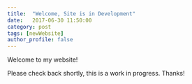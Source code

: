 ```yaml
---
title:  "Welcome, Site is in Development"
date:   2017-06-30 11:50:00
category: post
tags: [newWebsite]
author_profile: false
---
```

Welcome to my website!

Please check back shortly, this is a work in progress. Thanks!